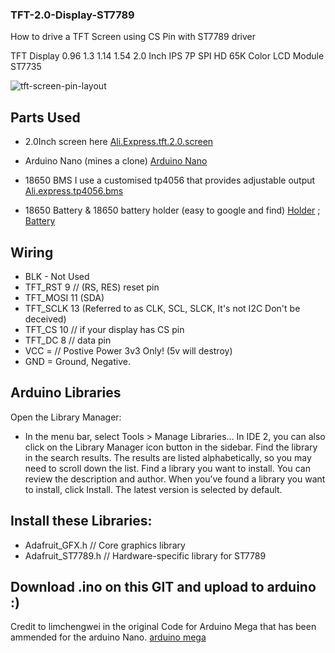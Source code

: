 ### TFT-2.0-Display-ST7789
How to drive a TFT Screen using CS Pin with ST7789 driver

TFT Display 0.96 1.3 1.14 1.54 2.0 Inch IPS 7P SPI HD 65K Color LCD Module ST7735

![tft-screen-pin-layout](https://github.com/Jekyllz/TFT-2.0-Display-ST7789/assets/24834166/2b9ab6d6-14ef-467c-a98e-e7d440d3734c)


## Parts Used
* 2.0Inch screen here [Ali.Express.tft.2.0.screen](https://nl.aliexpress.com/item/32859772356.html?spm=a2g0o.order_list.order_list_main.401.df0379d2loXv5B&gatewayAdapt=glo2nld)
* Arduino Nano (mines a clone) [Arduino Nano](https://www.amazon.co.uk/gp/product/B072BMYZ18/ref=ppx_yo_dt_b_search_asin_title?ie=UTF8&psc=1)
* 18650 BMS I use a customised tp4056 that provides adjustable output [Ali.express.tp4056.bms](https://nl.aliexpress.com/item/1005004616088520.html?spm=a2g0o.order_list.order_list_main.108.21ef79d2kQJoub&gatewayAdapt=glo2nld)
  
* 18650 Battery & 18650 battery holder (easy to google and find) [Holder](https://nl.aliexpress.com/item/1005005084346241.html?spm=a2g0o.productlist.main.3.4efc75886lWDEn&algo_pvid=a93a391b-e36f-4ed0-99de-d28d16f3f60e&algo_exp_id=a93a391b-e36f-4ed0-99de-d28d16f3f60e-1&pdp_npi=3%40dis%21GBP%215.83%212.8%212.62%21%217.21%21%21%4021227f0f16889136359864900d077a%2112000031584753183%21sea%21UK%212497487056&curPageLogUid=K0xFXddcbtTP) ; [Battery](https://nl.aliexpress.com/item/32810252344.html?spm=a2g0o.order_list.order_list_main.81.21ef79d2BWutpn&gatewayAdapt=glo2nld)

  
## Wiring
* BLK - Not Used
* TFT_RST 9 // (RS, RES) reset pin
* TFT_MOSI 11 (SDA)
* TFT_SCLK 13 (Referred to as CLK, SCL, SLCK, It's not I2C Don't be deceived)
* TFT_CS 10 // if your display has CS pin
* TFT_DC 8 // data pin
* VCC = // Postive Power 3v3 Only! (5v will destroy)
* GND = Ground, Negative.


## Arduino Libraries
Open the Library Manager:
* In the menu bar, select Tools > Manage Libraries…
In IDE 2, you can also click on the Library Manager icon button in the sidebar.
Find the library in the search results. The results are listed alphabetically, so you may need to scroll down the list.
Find a library you want to install. You can review the description and author. When you’ve found a library you want to install, click Install. The latest version is selected by default.

## Install these Libraries:
* Adafruit_GFX.h    // Core graphics library
* Adafruit_ST7789.h // Hardware-specific library for ST7789

## Download .ino on this GIT and upload to arduino :)


Credit to limchengwei in the original Code for Arduino Mega that has been ammended for the arduino Nano. [arduino mega]([url](https://www.hackster.io/limchengwei/st7789-lcd-with-arduino-mega-and-potential-divider-3db631)https://www.hackster.io/limchengwei/st7789-lcd-with-arduino-mega-and-potential-divider-3db631)


